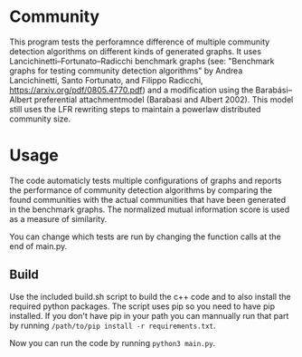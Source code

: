 # Community

This program tests the perforamnce difference of multiple community detection algorithms on different kinds of generated graphs. It uses Lancichinetti–Fortunato–Radicchi benchmark graphs (see: "Benchmark graphs for testing community detection algorithms" by Andrea Lancichinetti, Santo Fortunato, and Filippo Radicchi, https://arxiv.org/pdf/0805.4770.pdf) and a modification using the Barabási–Albert preferential attachmentmodel (Barabasi and Albert 2002). This model still uses the LFR rewriting steps to maintain a powerlaw distributed community size.

# Usage
The code automaticly tests multiple configurations of graphs and reports the performance of community detection algorithms by comparing the found communities with the actual communities that have been generated in the benchmark graphs. The normalized mutual information score is used as a measure of similarity.

You can change which tests are run by changing the function calls at the end of main.py.

## Build

Use the included build.sh script to build the c++ code and to also install the required python packages. The script uses pip so you need to have pip installed. If you don't have pip in your path you can mannually run that part by running `/path/to/pip install -r requirements.txt`.

Now you can run the code by running `python3 main.py`.

